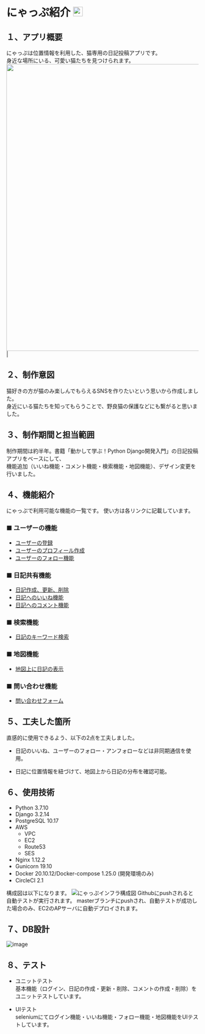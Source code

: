 # にゃっぷ紹介 <img src="https://user-images.githubusercontent.com/112099340/188294475-50ddd4cf-69bf-4c5b-820f-2618ad8f8345.png" width="25px">

## １、アプリ概要
にゃっぷは位置情報を利用した、猫専用の日記投稿アプリです。  
身近な場所にいる、可愛い猫たちを見つけられます。  
<img src="https://user-images.githubusercontent.com/112099340/188298226-050b5e46-1af1-4707-84ef-386621fd21ba.gif" width="750px">|


## ２、制作意図
猫好きの方が猫のみ楽しんでもらえるSNSを作りたいという思いから作成しました。  
身近にいる猫たちを知ってもらうことで、野良猫の保護などにも繋がると思いました。  


## ３、制作期間と担当範囲
制作期間は約半年。書籍「動かして学ぶ！Python Django開発入門」の日記投稿アプリをベースにして、  
機能追加（いいね機能・コメント機能・検索機能・地図機能）、デザイン変更を行いました。  


## ４、機能紹介
にゃっぷで利用可能な機能の一覧です。
使い方は各リンクに記載しています。
### ■ ユーザーの機能  
- [ユーザーの登録](https://github.com/keydean130/nyapu/issues/4)  
- [ユーザーのプロフィール作成](https://github.com/keydean130/nyapu/issues/11)  
- [ユーザーのフォロー機能](https://github.com/keydean130/nyapu/issues/5)  

### ■ 日記共有機能
- [日記作成、更新、削除](https://github.com/keydean130/nyapu/issues/1)  
- [日記へのいいね機能](https://github.com/keydean130/nyapu/issues/2)  
- [日記へのコメント機能](https://github.com/keydean130/nyapu/issues/3)  

### ■ 検索機能
- [日記のキーワード検索](https://github.com/keydean130/nyapu/issues/6)  

### ■ 地図機能
- [地図上に日記の表示](https://github.com/keydean130/nyapu/issues/7)  

### ■ 問い合わせ機能
- [問い合わせフォーム](https://github.com/keydean130/nyapu/issues/8)  


## ５、工夫した箇所
直感的に使用できるよう、以下の2点を工夫しました。  
- 日記のいいね、ユーザーのフォロー・アンフォローなどは非同期通信を使用。  

- 日記に位置情報を紐づけて、地図上から日記の分布を確認可能。  

## ６、使用技術
- Python 3.7.10  
- Django 3.2.14
- PostgreSQL 10.17
- AWS
  - VPC  
  - EC2
  - Route53
  - SES
- Nginx 1.12.2
- Gunicorn 19.10
- Docker 20.10.12/Docker-compose 1.25.0 (開発環境のみ)
- CircleCI 2.1

構成図は以下になります。
![にゃっぷインフラ構成図](https://user-images.githubusercontent.com/112099340/197382272-3506273b-293f-4d91-94f0-6edfd33203ae.png)
Githubにpushされると自動テストが実行されます。
masterブランチにpushされ、自動テストが成功した場合のみ、EC2のAPサーバに自動デプロイされます。

## ７、DB設計
![image](https://user-images.githubusercontent.com/112099340/191403317-a630b4bc-dacf-48d9-8cd4-8a442a0c02e1.png)

## ８、テスト
- ユニットテスト  
基本機能（ログイン、日記の作成・更新・削除、コメントの作成・削除）をユニットテストしています。

- UIテスト  
seleniumにてログイン機能・いいね機能・フォロー機能・地図機能をUIテストしています。


